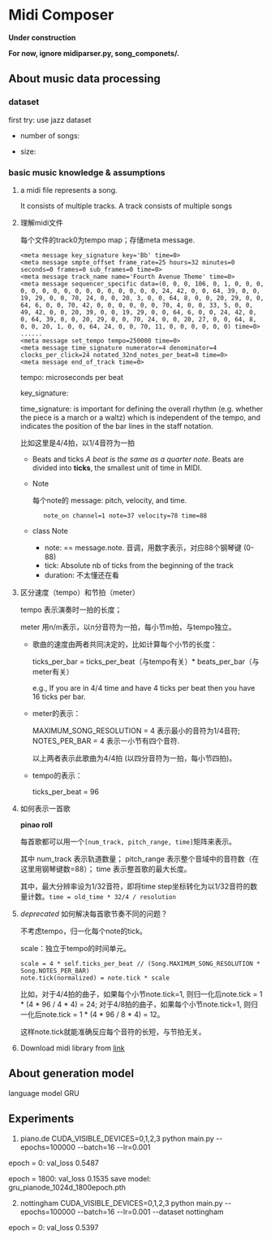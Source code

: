 # Midi Composer

**Under construction**

**For now, ignore midiparser.py, song_componets/.**


## About music data processing

### dataset

first try: use jazz dataset

- number of songs:
    
- size: 


### basic music knowledge & assumptions
1. a midi file represents a song. 
    
    It consists of multiple tracks. A track consists of multiple songs
    
2. 理解midi文件
    
    每个文件的track0为tempo map；存储meta message.
    ```
    <meta message key_signature key='Bb' time=0>
    <meta message smpte_offset frame_rate=25 hours=32 minutes=0 seconds=0 frames=0 sub_frames=0 time=0>
    <meta message track_name name='Fourth Avenue Theme' time=0>
    <meta message sequencer_specific data=(0, 0, 0, 106, 0, 1, 0, 0, 0, 0, 0, 0, 0, 0, 0, 0, 0, 0, 0, 0, 0, 0, 24, 42, 0, 0, 64, 39, 0, 0, 19, 29, 0, 0, 70, 24, 0, 0, 20, 3, 0, 0, 64, 8, 0, 0, 20, 29, 0, 0, 64, 6, 0, 0, 70, 42, 0, 0, 0, 0, 0, 0, 70, 4, 0, 0, 33, 5, 0, 0, 49, 42, 0, 0, 20, 39, 0, 0, 19, 29, 0, 0, 64, 6, 0, 0, 24, 42, 0, 0, 64, 39, 0, 0, 20, 29, 0, 0, 70, 24, 0, 0, 20, 27, 0, 0, 64, 8, 0, 0, 20, 1, 0, 0, 64, 24, 0, 0, 70, 11, 0, 0, 0, 0, 0, 0) time=0>
    ......
    <meta message set_tempo tempo=250000 time=0>
    <meta message time_signature numerator=4 denominator=4 clocks_per_click=24 notated_32nd_notes_per_beat=8 time=0>
    <meta message end_of_track time=0> 
    ```
    tempo: microseconds per beat
    
    key_signature: 
    
    time_signature: is important for defining the overall rhythm (e.g. whether the piece is a march or a waltz) 
    which is independent of the tempo, and indicates the position of the bar lines in the staff notation.
    
    比如这里是4/4拍，以1/4音符为一拍
    
    - Beats and ticks
    *A beat is the same as a quarter note*. 
    Beats are divided into **ticks**, the smallest unit of time in MIDI.
    
    - Note
    
        每个note的 message: pitch, velocity, and time.
        ```
           note_on channel=1 note=37 velocity=78 time=88
        ```
        
    - class Note 
        - note: == message.note. 音调，用数字表示，对应88个钢琴键 (0-88)
        - tick: Absolute nb of ticks from the beginning of the track
        - duration: 不太懂还在看
    
3. 区分速度（tempo）和节拍（meter）
    
    tempo 表示演奏时一拍的长度；
    
    meter 用n/m表示，以n分音符为一拍，每小节m拍，与tempo独立。
    
    - 歌曲的速度由两者共同决定的，比如计算每个小节的长度：
    
        ticks_per_bar = ticks_per_beat（与tempo有关）* beats_per_bar（与meter有关）
        
        e.g., If you are in 4/4 time and have 4 ticks per beat then you have 16 ticks per bar.
        
    - meter的表示：
    
        MAXIMUM_SONG_RESOLUTION = 4 表示最小的音符为1/4音符;
        NOTES_PER_BAR = 4 表示一小节有四个音符.
        
        以上两者表示此歌曲为4/4拍 (以四分音符为一拍，每小节四拍)。
    
    - tempo的表示：
    
        ticks_per_beat = 96
    
4. 如何表示一首歌

    **pinao roll**
    
    每首歌都可以用一个` [num_track, pitch_range, time] `矩阵来表示。
    
    其中 num_track 表示轨道数量；
    pitch_range 表示整个音域中的音符数（在这里用钢琴键数=88）；
    time 表示整首歌的最大长度。
    
    其中，最大分辨率设为1/32音符，即将time step坐标转化为以1/32音符的数量计数。`time = old_time * 32/4 / resolution`

5. *deprecated* 如何解决每首歌节奏不同的问题？
    
    不考虑tempo，归一化每个note的tick。
    
    scale：独立于tempo的时间单元。
    ```
    scale = 4 * self.ticks_per_beat // (Song.MAXIMUM_SONG_RESOLUTION * Song.NOTES_PER_BAR)
    note.tick(normalized) = note.tick * scale
    ```
   
    比如，对于4/4拍的曲子，如果每个小节note.tick=1, 则归一化后note.tick = 1 * (4 * 96 / 4 * 4) = 24;
    对于4/8拍的曲子，如果每个小节note.tick=1, 则归一化后note.tick = 1 * (4 * 96 / 8 * 4) = 12。
    
    这样note.tick就能准确反应每个音符的长短，与节拍无关。
    
6. Download midi library from [link]( http://www.iro.umontreal.ca/~lisa/deep/midi.zip)
    
## About generation model

language model 
GRU
    
## Experiments

1. piano.de
CUDA_VISIBLE_DEVICES=0,1,2,3 python main.py --epochs=100000 --batch=16 --lr=0.001

epoch = 0:
    val_loss 0.5487
    
epoch = 1800:
    val_loss 0.1535
    save model: gru_pianode_1024d_1800epoch.pth

2. nottingham
CUDA_VISIBLE_DEVICES=0,1,2,3 python main.py --epochs=100000 --batch=16 --lr=0.001 --dataset nottingham

epoch = 0:
    val_loss 0.5397